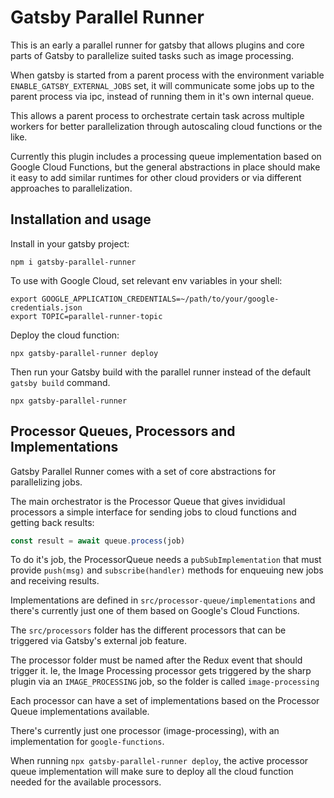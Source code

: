 # Gatsby Parallel Runner

This is an early a parallel runner for gatsby that allows plugins and core parts of Gatsby to parallelize
suited tasks such as image processing.

When gatsby is started from a parent process with the environment variable `ENABLE_GATSBY_EXTERNAL_JOBS` set,
it will communicate some jobs up to the parent process via ipc, instead of running them in it's own internal
queue.

This allows a parent process to orchestrate certain task across multiple workers for better parallelization
through autoscaling cloud functions or the like.

Currently this plugin includes a processing queue implementation based on Google Cloud Functions, but the
general abstractions in place should make it easy to add similar runtimes for other cloud providers or via
different approaches to parallelization.

## Installation and usage

Install in your gatsby project:

```
npm i gatsby-parallel-runner
```

To use with Google Cloud, set relevant env variables in your shell:

```
export GOOGLE_APPLICATION_CREDENTIALS=~/path/to/your/google-credentials.json
export TOPIC=parallel-runner-topic
```

Deploy the cloud function:

```
npx gatsby-parallel-runner deploy

```

Then run your Gatsby build with the parallel runner instead of the default `gatsby build` command.

```
npx gatsby-parallel-runner
```

## Processor Queues, Processors and Implementations

Gatsby Parallel Runner comes with a set of core abstractions for parallelizing jobs.

The main orchestrator is the Processor Queue that gives invididual processors a simple interface for
sending jobs to cloud functions and getting back results:

```js
const result = await queue.process(job)
```

To do it's job, the ProcessorQueue needs a `pubSubImplementation` that must provide
`push(msg)` and `subscribe(handler)` methods for enqueuing new jobs and receiving
results.

Implementations are defined in `src/processor-queue/implementations` and there's currently
just one of them based on Google's Cloud Functions.

The `src/processors` folder has the different processors that can be triggered via Gatsby's
external job feature.

The processor folder must be named after the Redux event that should trigger it. Ie, the
Image Processing processor gets triggered by the sharp plugin via an `IMAGE_PROCESSING` job,
so the folder is called `image-processing`

Each processor can have a set of implementations based on the Processor Queue implementations
available.

There's currently just one processor (image-processing), with an implementation for `google-functions`.

When running `npx gatsby-parallel-runner deploy`, the active processor queue implementation will
make sure to deploy all the cloud function needed for the available processors.
